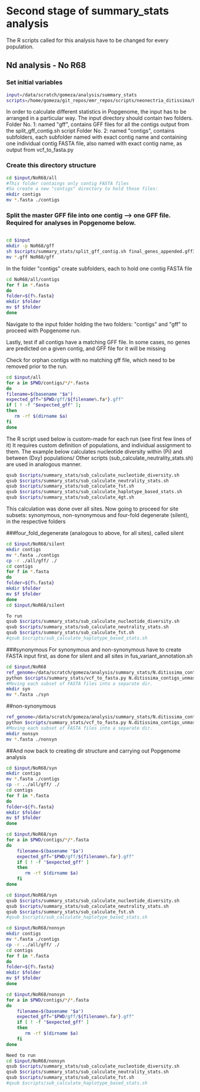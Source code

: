 # Second stage of summary_stats analysis

The R scripts called for this analysis have to be changed for every population.

## Nd analysis - No R68

### Set initial variables

```bash
input=/data/scratch/gomeza/analysis/summary_stats
scripts=/home/gomeza/git_repos/emr_repos/scripts/neonectria_ditissima/Popgen_analysis
```

In order to calculate different statistics in Popgenome, the input has to be
arranged in a particular way.
The input directory should contain two folders.
Folder No. 1: named "gff", contains GFF files for all the contigs output from
the split_gff_contig.sh script
Folder No. 2: named "contigs", contains subfolders, each subfolder named with
exact contig name and containing one individual contig FASTA file, also named
with exact contig name, as output from vcf_to_fasta.py

### Create this directory structure

```bash
cd $input/NoR68/all
#This folder contaings only contig FASTA files
#So create a new "contigs" directory to hold those files:
mkdir contigs
mv *.fasta ./contigs
```

### Split the master GFF file into one contig --> one GFF file. Required for analyses in Popgenome below.

```bash

cd $input
mkdir -p NoR68/gff
sh $scripts/summary_stats/split_gff_contig.sh final_genes_appended.gff3
mv *.gff NoR68/gff
```

In the folder "contigs" create subfolders, each to hold one contig FASTA file

```bash
cd NoR68/all/contigs
for f in *.fasta
do
folder=${f%.fasta}
mkdir $folder
mv $f $folder
done
```

Navigate to the input folder holding the two folders: "contigs" and "gff" to proceed with Popgenome run.

Lastly, test if all contigs have a matching GFF file. In some cases, no genes are predicted on a given contig, and GFF file for it will be missing

Check for orphan contigs with no matching gff file, which need to be removed prior to the run.

```bash
cd $input/all
for a in $PWD/contigs/*/*.fasta
do
filename=$(basename "$a")
expected_gff="$PWD/gff/${filename%.fa*}.gff"
if [ ! -f "$expected_gff" ];
then
   rm -rf $(dirname $a)
fi
done
```

The R script used below is custom-made for each run (see first few lines of it)
It requires custom definition of populations, and individual assignment to them.
The example below calculates nucleotide diversity within (Pi) and between (Dxy) populations/
Other scripts (sub_calculate_neutrality_stats.sh) are used in analogous manner.

```bash
qsub $scripts/summary_stats/sub_calculate_nucleotide_diversity.sh
qsub $scripts/summary_stats/sub_calculate_neutrality_stats.sh
qsub $scripts/summary_stats/sub_calculate_fst.sh
qsub $scripts/summary_stats/sub_calculate_haplotype_based_stats.sh
qsub $scripts/summary_stats/sub_calculate_4gt.sh
```

This calculation was done over all sites. Now going to proceed for site subsets: synonymous, non-synonymous and four-fold degenerate (silent), in the respective folders

###four_fold_degenerate (analogous to above, for all sites), called silent

```bash
cd $input/NoR68/silent
mkdir contigs
mv *.fasta ./contigs
cp -r ./all/gff/ ./
cd contigs
for f in *.fasta
do
folder=${f%.fasta}
mkdir $folder
mv $f $folder
done
cd $input/NoR68/silent

To run
qsub $scripts/summary_stats/sub_calculate_nucleotide_diversity.sh
qsub $scripts/summary_stats/sub_calculate_neutrality_stats.sh
qsub $scripts/summary_stats/sub_calculate_fst.sh
#qsub $scripts/sub_calculate_haplotype_based_stats.sh
```

###synonymous
For synonymous and non-synonymous have to create FASTA input first, as done
for silent and all sites in fus_variant_annotation.sh

```bash
cd $input/NoR68
ref_genome=/data/scratch/gomeza/analysis/summary_stats/N.ditissima_contigs_unmasked.fa
python $scripts/summary_stats/vcf_to_fasta.py N.ditissima_contigs_unmasked_noR68_filtered.recode_syn.vcf $ref_genome 1
#Moving each subset of FASTA files into a separate dir.
mkdir syn
mv *.fasta ./syn
```

##non-synonymous
```bash
ref_genome=/data/scratch/gomeza/analysis/summary_stats/N.ditissima_contigs_unmasked.fa
python $scripts/summary_stats/vcf_to_fasta.py N.ditissima_contigs_unmasked_noR68_filtered.recode_nonsyn.vcf $ref_genome 1
#Moving each subset of FASTA files into a separate dir.
mkdir nonsyn
mv *.fasta ./nonsyn
```

##And now back to creating dir structure and carrying out Popgenome analysis

```bash
cd $input/NoR68/syn
mkdir contigs
mv *.fasta ./contigs
cp -r ../all/gff/ ./
cd contigs
for f in *.fasta
do
folder=${f%.fasta}
mkdir $folder
mv $f $folder
done

cd $input/NoR68/syn
for a in $PWD/contigs/*/*.fasta
do
    filename=$(basename "$a")
    expected_gff="$PWD/gff/${filename%.fa*}.gff"
    if [ ! -f "$expected_gff" ]
    then
       rm -rf $(dirname $a)
    fi
done

cd $input/NoR68/syn
qsub $scripts/summary_stats/sub_calculate_nucleotide_diversity.sh
qsub $scripts/summary_stats/sub_calculate_neutrality_stats.sh
qsub $scripts/summary_stats/sub_calculate_fst.sh
#qsub $scripts/sub_calculate_haplotype_based_stats.sh
```
```bash
cd $input/NoR68/nonsyn
mkdir contigs
mv *.fasta ./contigs
cp -r ../all/gff/ ./
cd contigs
for f in *.fasta
do
folder=${f%.fasta}
mkdir $folder
mv $f $folder
done

cd $input/NoR68/nonsyn
for a in $PWD/contigs/*/*.fasta
do
    filename=$(basename "$a")
    expected_gff="$PWD/gff/${filename%.fa*}.gff"
    if [ ! -f "$expected_gff" ]
    then
       rm -rf $(dirname $a)
    fi
done

Need to run
cd $input/NoR68/nonsyn
qsub $scripts/summary_stats/sub_calculate_nucleotide_diversity.sh
qsub $scripts/summary_stats/sub_calculate_neutrality_stats.sh
qsub $scripts/summary_stats/sub_calculate_fst.sh
#qsub $scripts/sub_calculate_haplotype_based_stats.sh
```
